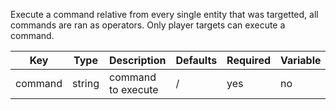 Execute a command relative from every single entity that was targetted, all commands are ran as operators. Only player targets can execute a command.

| Key | Type | Description | Defaults | Required | Variable |
|-|-|-|-|-|-|
| command | string | command to execute | / | yes | no |